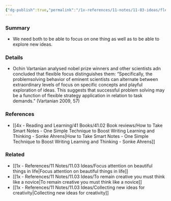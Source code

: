```yaml
---
{"dg-publish":true,"permalink":"/1x-references/11-notes/11-03-ideas/flexible-focus-better-than-relentless-focus/","title":"Flexible focus better than relentless focus","created":"2023-07-17T21:43:11.000+03:00","updated":"2024-02-14T20:18:32.058+03:00"}
---
```



### Summary
- We need both to be able to focus on one thing as well as to be able to explore new ideas.

### Details
- Ochin Vartanian analysed nobel prize winners and other scientists adn concluded that flexible focus distinguishes them:  “Specifically, the problemsolving behavior of eminent scientists can alternate between extraordinary levels of focus on specific concepts and playful exploration of ideas. This suggests that successful problem solving may be a function of flexible strategy application in relation to task demands.” (Vartanian 2009, 57)

### References
- [[4x - Reading and Learning/41 Books/41.02 Book reviews/How to Take Smart Notes - One Simple Technique to Boost Writing Learning and Thinking - Sonke Ahrens\|How to Take Smart Notes - One Simple Technique to Boost Writing Learning and Thinking - Sonke Ahrens]]

### Related
- [[1x - References/11 Notes/11.03 Ideas/Focus attention on beautiful things in life\|Focus attention on beautiful things in life]]
- [[1x - References/11 Notes/11.03 Ideas/To remain creative you must think like a novice\|To remain creative you must think like a novice]]
- [[1x - References/11 Notes/11.03 Ideas/Collecting new ideas for creativity\|Collecting new ideas for creativity]]